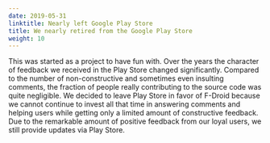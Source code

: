 ```yaml
---
date: 2019-05-31
linktitle: Nearly left Google Play Store
title: We nearly retired from the Google Play Store
weight: 10
---
```


This was started as a project to have fun with. Over the years the character of feedback we received in the Play Store changed significantly. Compared to the number of non-constructive and sometimes even insulting comments, the fraction of people really contributing to the source code was quite negligible. We decided to leave Play Store in favor of F-Droid because we cannot continue to invest all that time in answering comments and helping users while getting only a limited amount of constructive feedback. Due to the remarkable amount of positive feedback from our loyal users, we still provide updates via Play Store.
